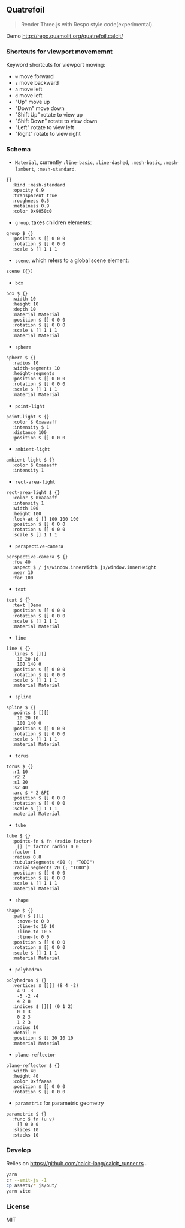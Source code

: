 
Quatrefoil
----

> Render Three.js with Respo style code(experimental).

Demo http://repo.quamolit.org/quatrefoil.calcit/

### Shortcuts for viewport movememnt

Keyword shortcuts for viewport moving:

* `w` move forward
* `s` move backward
* `a` move left
* `d` move left
* "Up" move up
* "Down" move down
* "Shift Up" rotate to view up
* "Shift Down" rotate to view down
* "Left" rotate to view left
* "Right" rotate to view right

### Schema

* `Material`, currently `:line-basic`, `:line-dashed`, `:mesh-basic`, `:mesh-lambert`, `:mesh-standard`.

```cirru
{}
  :kind :mesh-standard
  :opacity 0.9
  :transparent true
  :roughness 0.5
  :metalness 0.9
  :color 0x9050c0
```

* `group`, takes children elements:

```cirru
group $ {}
  :position $ [] 0 0 0
  :rotation $ [] 0 0 0
  :scale $ [] 1 1 1
```

* `scene`, which refers to a global scene element:

```cirru
scene ({})
```

* `box`

```cirru
box $ {}
  :width 10
  :height 10
  :depth 10
  :material Material
  :position $ [] 0 0 0
  :rotation $ [] 0 0 0
  :scale $ [] 1 1 1
  :material Material
```

* `sphere`

```cirru
sphere $ {}
  :radius 10
  :width-segments 10
  :height-segments
  :position $ [] 0 0 0
  :rotation $ [] 0 0 0
  :scale $ [] 1 1 1
  :material Material
```

* `point-light`

```cirru
point-light $ {}
  :color $ 0xaaaaff
  :intensity $ 1
  :distance 100
  :position $ [] 0 0 0
```

* `ambient-light`

```cirru
ambient-light $ {}
  :color $ 0xaaaaff
  :intensity 1
```

* `rect-area-light`

```cirru
rect-area-light $ {}
  :color $ 0xaaaaff
  :intensity 1
  :width 100
  :height 100
  :look-at $ [] 100 100 100
  :position $ [] 0 0 0
  :rotation $ [] 0 0 0
  :scale $ [] 1 1 1
```

* `perspective-camera`

```cirru
perspective-camera $ {}
  :fov 40
  :aspect $ / js/window.innerWidth js/window.innerHeight
  :near 10
  :far 100
```

* `text`

```cirru
text $ {}
  :text |Demo
  :position $ [] 0 0 0
  :rotation $ [] 0 0 0
  :scale $ [] 1 1 1
  :material Material
```

* `line`

```cirru
line $ {}
  :lines $ [][]
    10 20 10
    100 140 0
  :position $ [] 0 0 0
  :rotation $ [] 0 0 0
  :scale $ [] 1 1 1
  :material Material
```

* `spline`

```cirru
spline $ {}
  :points $ [][]
    10 20 10
    100 140 0
  :position $ [] 0 0 0
  :rotation $ [] 0 0 0
  :scale $ [] 1 1 1
  :material Material
```

* `torus`

```cirru
torus $ {}
  :r1 10
  :r2 2
  :s1 20
  :s2 40
  :arc $ * 2 &PI
  :position $ [] 0 0 0
  :rotation $ [] 0 0 0
  :scale $ [] 1 1 1
  :material Material
```

* `tube`

```cirru
tube $ {}
  :points-fn $ fn (radio factor)
    [] (* factor radio) 0 0
  :factor 1
  :radius 0.8
  :tubularSegments 400 (; "TODO")
  :radialSegments 20 (; "TODO")
  :position $ [] 0 0 0
  :rotation $ [] 0 0 0
  :scale $ [] 1 1 1
  :material Material
```

* `shape`

```cirru
shape $ {}
  :path $ [][]
    :move-to 0 0
    :line-to 10 10
    :line-to 10 5
    :line-to 0 0
  :position $ [] 0 0 0
  :rotation $ [] 0 0 0
  :scale $ [] 1 1 1
  :material Material
```

* `polyhedron`

```cirru
polyhedron $ {}
  :vertices $ [][] (8 4 -2)
    4 9 -3
    -5 -2 -4
    4 2 8
  :indices $ [][] (0 1 2)
    0 1 3
    0 2 3
    1 2 3
  :radius 10
  :detail 0
  :position $ [] 20 10 10
  :material Material
```

* `plane-reflector`

```cirru
plane-reflector $ {}
  :width 40
  :height 40
  :color 0xffaaaa
  :position $ [] 0 0 0
  :rotation $ [] 0 0 0
```

* `parametric` for parametric geometry

```cirru
parametric $ {}
  :func $ fn (u v)
    [] 0 0 0
  :slices 10
  :stacks 10
```

### Develop

Relies on https://github.com/calcit-lang/calcit_runner.rs .

```bash
yarn
cr --emit-js -1
cp assets/* js/out/
yarn vite
```

### License

MIT
